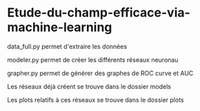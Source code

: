 # Etude-du-champ-efficace-via-machine-learning
data_full.py permet d'extraire les données

modeler.py permet de créer les différents réseaux neuronau

grapher.py permet de générer des graphes de ROC curve et AUC

Les réseaux déjà créent se trouve dans le dossier models

Les plots relatifs à ces réseaux se trouve dans le dossier plots
